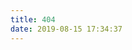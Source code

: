 ```yaml
---
title: 404
date: 2019-08-15 17:34:37
---
```


<!DOCTYPE html>
<html lang="en">
	<head>
		<meta charset="UTF-8">
		<title>404</title>
	</head>
	<body>
		<script type="text/javascript" 			  src="//qzonestyle.gtimg.cn/qzone/hybrid/app/404/search_children.js" charset="utf-8"></script>
	</body>
</html>

